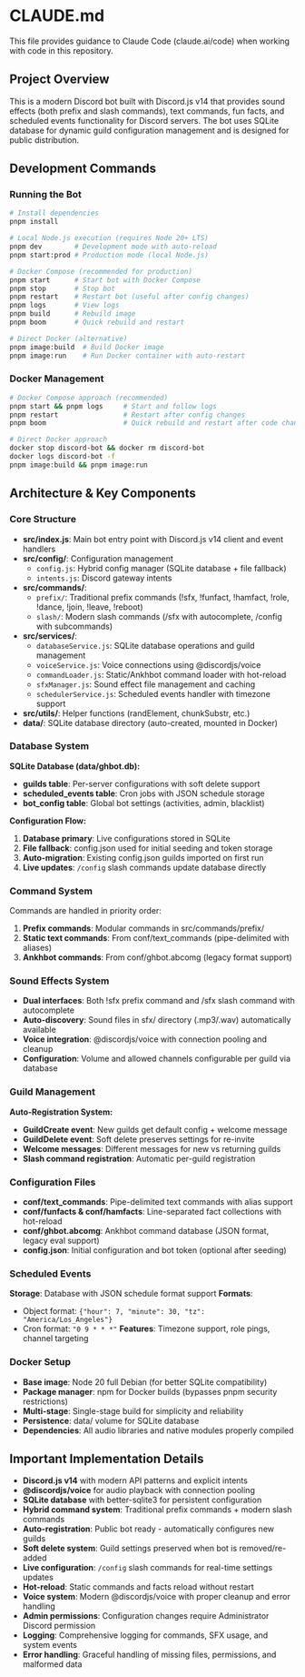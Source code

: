 # CLAUDE.md

This file provides guidance to Claude Code (claude.ai/code) when working with code in this repository.

## Project Overview

This is a modern Discord bot built with Discord.js v14 that provides sound effects (both prefix and slash commands), text commands, fun facts, and scheduled events functionality for Discord servers. The bot uses SQLite database for dynamic guild configuration management and is designed for public distribution.

## Development Commands

### Running the Bot

```bash
# Install dependencies
pnpm install

# Local Node.js execution (requires Node 20+ LTS)
pnpm dev        # Development mode with auto-reload
pnpm start:prod # Production mode (local Node.js)

# Docker Compose (recommended for production)
pnpm start      # Start bot with Docker Compose
pnpm stop       # Stop bot
pnpm restart    # Restart bot (useful after config changes)
pnpm logs       # View logs
pnpm build      # Rebuild image
pnpm boom       # Quick rebuild and restart

# Direct Docker (alternative)
pnpm image:build  # Build Docker image
pnpm image:run    # Run Docker container with auto-restart
```

### Docker Management

```bash
# Docker Compose approach (recommended)
pnpm start && pnpm logs     # Start and follow logs
pnpm restart                # Restart after config changes
pnpm boom                   # Quick rebuild and restart after code changes

# Direct Docker approach
docker stop discord-bot && docker rm discord-bot
docker logs discord-bot -f
pnpm image:build && pnpm image:run
```

## Architecture & Key Components

### Core Structure

- **src/index.js**: Main bot entry point with Discord.js v14 client and event handlers
- **src/config/**: Configuration management
  - `config.js`: Hybrid config manager (SQLite database + file fallback)
  - `intents.js`: Discord gateway intents
- **src/commands/**:
  - `prefix/`: Traditional prefix commands (!sfx, !funfact, !hamfact, !role, !dance, !join, !leave, !reboot)
  - `slash/`: Modern slash commands (/sfx with autocomplete, /config with subcommands)
- **src/services/**:
  - `databaseService.js`: SQLite database operations and guild management
  - `voiceService.js`: Voice connections using @discordjs/voice
  - `commandLoader.js`: Static/Ankhbot command loader with hot-reload
  - `sfxManager.js`: Sound effect file management and caching
  - `schedulerService.js`: Scheduled events handler with timezone support
- **src/utils/**: Helper functions (randElement, chunkSubstr, etc.)
- **data/**: SQLite database directory (auto-created, mounted in Docker)

### Database System

**SQLite Database (data/ghbot.db):**
- **guilds table**: Per-server configurations with soft delete support
- **scheduled_events table**: Cron jobs with JSON schedule storage
- **bot_config table**: Global bot settings (activities, admin, blacklist)

**Configuration Flow:**
1. **Database primary**: Live configurations stored in SQLite
2. **File fallback**: config.json used for initial seeding and token storage
3. **Auto-migration**: Existing config.json guilds imported on first run
4. **Live updates**: `/config` slash commands update database directly

### Command System

Commands are handled in priority order:
1. **Prefix commands**: Modular commands in src/commands/prefix/
2. **Static text commands**: From conf/text_commands (pipe-delimited with aliases)
3. **Ankhbot commands**: From conf/ghbot.abcomg (legacy format support)

### Sound Effects System

- **Dual interfaces**: Both !sfx prefix command and /sfx slash command with autocomplete
- **Auto-discovery**: Sound files in sfx/ directory (.mp3/.wav) automatically available
- **Voice integration**: @discordjs/voice with connection pooling and cleanup
- **Configuration**: Volume and allowed channels configurable per guild via database

### Guild Management

**Auto-Registration System:**
- **GuildCreate event**: New guilds get default config + welcome message
- **GuildDelete event**: Soft delete preserves settings for re-invite
- **Welcome messages**: Different messages for new vs returning guilds
- **Slash command registration**: Automatic per-guild registration

### Configuration Files

- **conf/text_commands**: Pipe-delimited text commands with alias support
- **conf/funfacts & conf/hamfacts**: Line-separated fact collections with hot-reload
- **conf/ghbot.abcomg**: Ankhbot command database (JSON format, legacy eval support)
- **config.json**: Initial configuration and bot token (optional after seeding)

### Scheduled Events

**Storage**: Database with JSON schedule format support
**Formats**: 
- Object format: `{"hour": 7, "minute": 30, "tz": "America/Los_Angeles"}`
- Cron format: `"0 9 * * *"`
**Features**: Timezone support, role pings, channel targeting

### Docker Setup

- **Base image**: Node 20 full Debian (for better SQLite compatibility)
- **Package manager**: npm for Docker builds (bypasses pnpm security restrictions)
- **Multi-stage**: Single-stage build for simplicity and reliability
- **Persistence**: data/ volume for SQLite database
- **Dependencies**: All audio libraries and native modules properly compiled

## Important Implementation Details

- **Discord.js v14** with modern API patterns and explicit intents
- **@discordjs/voice** for audio playback with connection pooling
- **SQLite database** with better-sqlite3 for persistent configuration
- **Hybrid command system**: Traditional prefix commands + modern slash commands
- **Auto-registration**: Public bot ready - automatically configures new guilds
- **Soft delete system**: Guild settings preserved when bot is removed/re-added
- **Live configuration**: `/config` slash commands for real-time settings updates
- **Hot-reload**: Static commands and facts reload without restart
- **Voice system**: Modern @discordjs/voice with proper cleanup and error handling
- **Admin permissions**: Configuration changes require Administrator Discord permission
- **Logging**: Comprehensive logging for commands, SFX usage, and system events
- **Error handling**: Graceful handling of missing files, permissions, and malformed data